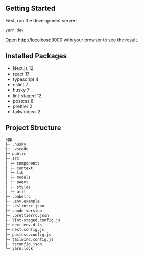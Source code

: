 ## Getting Started

First, run the development server:

```bash
yarn dev
```

Open [http://localhost:3000](http://localhost:3000) with your browser to see the result.

## Installed Packages

- Next.js 12
- react 17
- typescript 4
- eslint 7
- husky 7
- lint-staged 12
- postcss 8
- prettier 2
- tailwindcss 2

## Project Structure

```md
app
├─ .husky
├─ .vscode
├─ public
├─ src
│ ├─ components
│ ├─ context
│ ├─ lib
│ ├─ models
│ ├─ pages
│ ├─ styles
│ └─ util
├─ .babelrc
├─ .env.example
├─ .eslintrc.json
├─ .node-version
├─ .prettierrc.json
├─ lint-staged.config.js
├─ next-env.d.ts
├─ next.config.js
├─ postcss.config.js
├─ tailwind.config.js
├─ tsconfig.json
└─ yarn.lock
```
